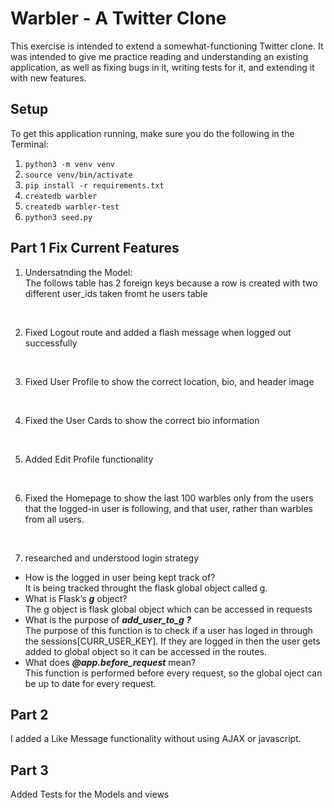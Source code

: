 # Warbler - A Twitter Clone

This exercise is intended to extend a somewhat-functioning Twitter clone. It was intended to give me practice reading and understanding an existing application, as well as fixing bugs in it, writing tests for it, and extending it with new features.

## Setup

To get this application running, make sure you do the following in the Terminal:

1. `python3 -m venv venv`
2. `source venv/bin/activate`
3. `pip install -r requirements.txt`
4. `createdb warbler`
5. `createdb warbler-test`
6. `python3 seed.py`


## Part 1 Fix Current Features
1. Undersatnding the Model:  
The follows table has 2 foreign keys because a row is created with two different user_ids taken fromt he users table
<br/>

2. Fixed Logout route and added a flash message when logged out successfully
<br/>

3. Fixed User Profile to show the correct location, bio, and header image
<br/>

4. Fixed the User Cards to show the correct bio information
<br/>

5. Added Edit Profile functionality
<br/>

6. Fixed the Homepage to show the last 100 warbles only from the users that the logged-in user is following, and that user, rather than warbles from all users.
<br/>

7. researched and understood login strategy  
- How is the logged in user being kept track of?  
It is being tracked throught the flask global object called g.
- What is Flask’s ***g*** object?  
The g object is flask global object which can be accessed in requests
- What is the purpose of ***add_user_to_g ?***  
The purpose of this function is to check if a user has loged in through the sessions[CURR_USER_KEY]. If they are logged in then the user gets added to global object so it can be accessed in the routes.
- What does ***@app.before_request*** mean?  
This function is performed before every request, so the global oject can be up to date for every request.

## Part 2
I added a Like Message functionality without using AJAX or javascript.

## Part 3
Added Tests for the Models and views


